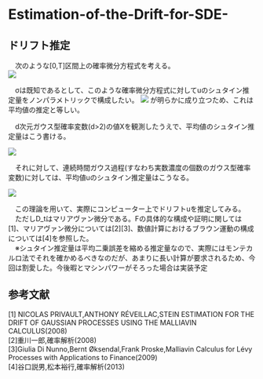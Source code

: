 # Estimation-of-the-Drift-for-SDE-
## ドリフト推定
　次のような[0,T]区間上の確率微分方程式を考える。  
<img src="https://latex.codecogs.com/gif.latex?dX_t=\dot{u}_tdt+\sigma&space;dW_t" />

　σは既知であるとして、このような確率微分方程式に対してuのシュタイン推定量をノンパラメトリックで構成したい。
<img src="https://latex.codecogs.com/gif.latex?E[X_t]=u_t" />
が明らかに成り立つため、これは平均値の推定と等しい。  

　d次元ガウス型確率変数(d>2)の値Xを観測したうえで、平均値のシュタイン推定量はこう書ける。  
 
<img src="https://latex.codecogs.com/gif.latex?\hat{\mu}=X+\frac{2-d}{||X||}X" />

　それに対して、連続時間ガウス過程(すなわち実数濃度の個数のガウス型確率変数)に対しては、平均値uのシュタイン推定量はこうなる。

<img src="https://latex.codecogs.com/gif.latex?\hat{u}_t=X_t+D_tlogF" />

　この理論を用いて、実際にコンピューター上でドリフトuを推定してみる。  
 　ただしD_tはマリアヴァン微分である。Fの具体的な構成や証明に関しては[1]、マリアヴァン微分については[2][3]、数値計算におけるブラウン運動の構成については[4]を参照した。  
　※シュタイン推定量は平均二乗誤差を縮める推定量なので、実際にはモンテカルロ法でそれを確かめるべきなのだが、あまりに長い計算が要求されるため、今回は割愛した。今後暇とマシンパワーがそろった場合は実装予定

## 参考文献
[1] NICOLAS PRIVAULT,ANTHONY RÉVEILLAC,STEIN ESTIMATION FOR THE DRIFT OF GAUSSIAN PROCESSES USING THE MALLIAVIN CALCULUS(2008)  
[2]重川一郎,確率解析(2008)  
[3]Giulia Di Nunno,Bernt Øksendal,Frank Proske,Malliavin Calculus for Lévy Processes with Applications to Finance(2009)  
[4]谷口説男,松本裕行,確率解析(2013)  
